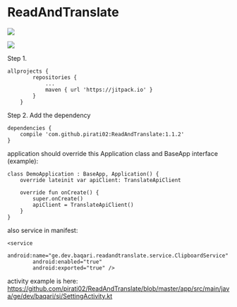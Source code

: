 # ReadAndTranslate
<img src="https://github.com/pirati02/ReadAndTranslate/blob/master/readandtranslate/src/main/res/drawable/readandtranslat.gif"/>

[![](https://jitpack.io/v/pirati02/ReadAndTranslate.svg)](https://jitpack.io/#pirati02/ReadAndTranslate)

Step 1. 

    allprojects {
            repositories {
                ...
                maven { url 'https://jitpack.io' }
            }
        }
Step 2. Add the dependency

	dependencies {
		compile 'com.github.pirati02:ReadAndTranslate:1.1.2'
	}
    
application should override this Application class and BaseApp interface (example):
    
    class DemoApplication : BaseApp, Application() {
        override lateinit var apiClient: TranslateApiClient

        override fun onCreate() {
            super.onCreate()
            apiClient = TranslateApiClient()
        }
    }
 
also service in manifest: 
    
    <service
            android:name="ge.dev.baqari.readandtranslate.service.ClipboardService"
            android:enabled="true"
            android:exported="true" />

activity example is here:
https://github.com/pirati02/ReadAndTranslate/blob/master/app/src/main/java/ge/dev/baqari/si/SettingActivity.kt
